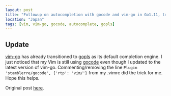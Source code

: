 ```yaml
---
layout: post
title: "Followup on autocompletion with gocode and vim-go in Go1.11, transition to gopls"
location: "Japan"
tags: [vim, vim-go, gocode, autocomplete, gopls]
---
```


## Update
[vim-go](https://github.com/fatih/vim-go) has already transitioned to [gopls](https://github.com/golang/tools/blob/master/gopls/doc/user.md) as its default completion engine. I just noticed that my Vim is still using [gocode](https://github.com/stamblerre/gocode) even though I updated to the latest version of vim-go. Commenting/removing the line `Plugin 'stamblerre/gocode', {'rtp': 'vim/'}` from my .vimrc did the trick for me. Hope this helps.

Original post [here](https://blog.hawkhai.com/blog/2018/09/20/vimgo-go111-gocode).

